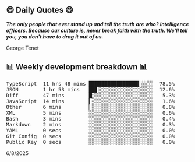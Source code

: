 ## 😄 Daily Quotes 😄

_**The only people that ever stand up and tell the truth are who? Intelligence officers. Because our culture is, never break faith with the truth. We'll tell you, you don't have to drag it out of us.**_

George Tenet



## 📊 Weekly development breakdown 📊

<pre>TypeScript  11 hrs 48 mins ████████████████▍░░░░  78.5%
JSON        1 hr 53 mins   ██▋░░░░░░░░░░░░░░░░░░  12.6%
Diff        47 mins        █░░░░░░░░░░░░░░░░░░░░   5.3%
JavaScript  14 mins        ▎░░░░░░░░░░░░░░░░░░░░   1.6%
Other       6 mins         ▏░░░░░░░░░░░░░░░░░░░░   0.8%
XML         5 mins         ░░░░░░░░░░░░░░░░░░░░░   0.6%
Bash        3 mins         ░░░░░░░░░░░░░░░░░░░░░   0.4%
Markdown    2 mins         ░░░░░░░░░░░░░░░░░░░░░   0.3%
YAML        0 secs         ░░░░░░░░░░░░░░░░░░░░░   0.0%
Git Config  0 secs         ░░░░░░░░░░░░░░░░░░░░░   0.0%
Public Key  0 secs         ░░░░░░░░░░░░░░░░░░░░░   0.0%</pre>

6/8/2025